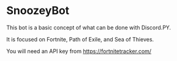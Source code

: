 # SnoozeyBot

This bot is a basic concept of what can be done with Discord.PY. 

It is focused on Fortnite, Path of Exile, and Sea of Thieves.

You will need an API key from https://fortnitetracker.com/
